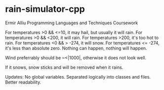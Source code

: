 # rain-simulator-cpp

Ermir Alliu
Programming Languages and Techniques Coursework

For temperatures >0 && <=10, it may hail, but usually it will rain.
For temperatures >0 && <200, it will rain.
For temperatures >200, it's too hot to rain.
For temperatures <0 && > -274, it will snow.
For temperatures <= -274, it's less than absolute zero. Nothing can happen, nothing will happen.

Wind preferrably should be ~<|1000|, otherwise it does not look well.

If it snows, snow sticks and will be removed when it rains.

Updates:
No global variables.
Separated logically into classes and files.
Better readability.
